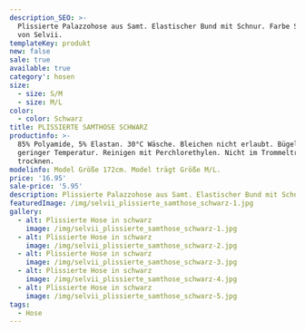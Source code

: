 ```yaml
---
description_SEO: >-
  Plissierte Palazzohose aus Samt. Elastischer Bund mit Schnur. Farbe Schwarz
  von Selvii.
templateKey: produkt
new: false
sale: true
available: true
category': hosen
size:
  - size: S/M
  - size: M/L
color:
  - color: Schwarz
title: PLISSIERTE SAMTHOSE SCHWARZ
productinfo: >-
  85% Polyamide, 5% Elastan. 30°C Wäsche. Bleichen nicht erlaubt. Bügeln mit
  geringer Temperatur. Reinigen mit Perchlorethylen. Nicht im Trommeltrockner
  trocknen.
modelinfo: Model Größe 172cm. Model trägt Größe M/L.
price: '16.95'
sale-price: '5.95'
description: Plissierte Palazzohose aus Samt. Elastischer Bund mit Schnur. Farbe Schwarz.
featuredImage: /img/selvii_plissierte_samthose_schwarz-1.jpg
gallery:
  - alt: Plissierte Hose in schwarz
    image: /img/selvii_plissierte_samthose_schwarz-1.jpg
  - alt: Plissierte Hose in schwarz
    image: /img/selvii_plissierte_samthose_schwarz-2.jpg
  - alt: Plissierte Hose in schwarz
    image: /img/selvii_plissierte_samthose_schwarz-3.jpg
  - alt: Plissierte Hose in schwarz
    image: /img/selvii_plissierte_samthose_schwarz-4.jpg
  - alt: Plissierte Hose in schwarz
    image: /img/selvii_plissierte_samthose_schwarz-5.jpg
tags:
  - Hose
---
```



